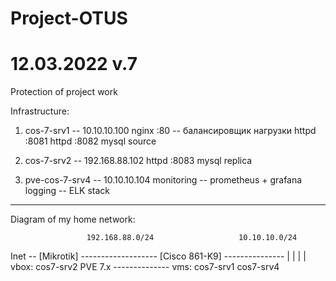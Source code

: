 # Project-OTUS
# 12.03.2022 v.7

Protection of project work

Infrastructure:

 1. cos-7-srv1 -- 10.10.10.100
        nginx :80	-- балансировщик нагрузки
        httpd :8081
        httpd :8082
        mysql source

 2. cos-7-srv2 -- 192.168.88.102
        httpd :8083
        mysql replica

 3. pve-cos-7-srv4 -- 10.10.10.104
        monitoring -- prometheus + grafana
        logging	   -- ELK stack

--------------------------------------------
Diagram of my home network: 

                     192.168.88.0/24                   10.10.10.0/24
Inet -- [Mikrotik] ------------------- [Cisco 861-K9] ---------------
                          |                                  |
                          |                                  |          
                   vbox: cos7-srv2                         PVE 7.x
                                                       --------------
                                                       vms: cos7-srv1
                                                            cos7-srv4


